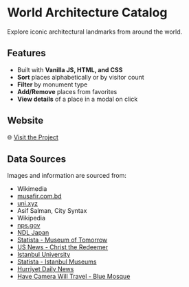 # World Architecture Catalog

Explore iconic architectural landmarks from around the world.

## Features

- Built with **Vanilla JS, HTML, and CSS**
- **Sort** places alphabetically or by visitor count
- **Filter** by monument type
- **Add/Remove** places from favorites
- **View details** of a place in a modal on click

## Website

🌐 [Visit the Project](https://ankurnahar.github.io/world-architecture/)

## Data Sources

Images and information are sourced from:
- Wikimedia
- [musafir.com.bd](https://www.musafir.com.bd)
- [uni.xyz](https://www.uni.xyz)
- Asif Salman, City Syntax
- Wikipedia
- [nps.gov](https://www.nps.gov/jeff/learn/news/gateway-arch-national-park-sees-2-4-million-visitors-in-2023.htm)
- [NDL Japan](https://www.ndl.go.jp/en/cdnlao/meetings/pdf/AR2017_Bangladesh.pdf)
- [Statista - Museum of Tomorrow](https://www.statista.com/statistics/1067413/number-visitors-to-the-museum-of-tomorrow-rio-brazil/)
- [US News - Christ the Redeemer](https://travel.usnews.com/Rio_de_Janeiro_Brazil/Things_To_Do/Christ_the_Redeemer_62687/)
- [Istanbul University](https://www.istanbul.edu.tr/en/newsdetail/a-modern-powerful-and-rich-information-center-istanbul-university-libraries)
- [Statista - Istanbul Museums](https://www.statista.com/statistics/921307/most-visited-museums-in-istanbul/)
- [Hurriyet Daily News](https://www.hurriyetdailynews.com/istanbuls-historical-places-increase-visitor-numbers-189330)
- [Have Camera Will Travel - Blue Mosque](https://havecamerawilltravel.photography/blue-mosque-istanbul/)
